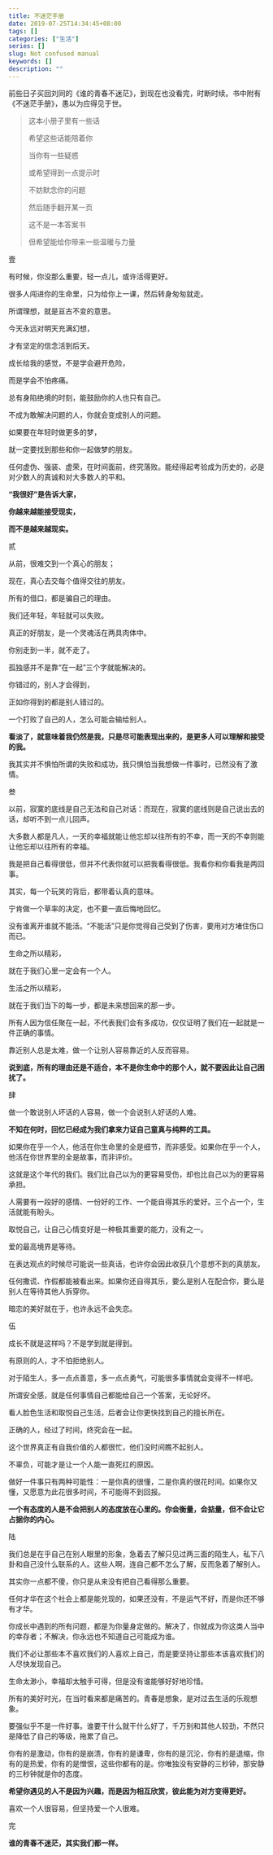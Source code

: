 ```yaml
---
title: 不迷茫手册
date: 2019-07-25T14:34:45+08:00
tags: []
categories: ["生活"]
series: []
slug: Not confused manual
keywords: []
description: ""
---
```


前些日子买回刘同的《谁的青春不迷茫》，到现在也没看完，时断时续。书中附有《不迷茫手册》，愚以为应得见于世。

> 这本小册子里有一些话
>
> 希望这些话能陪着你
>
> 当你有一些疑惑
>
> 或希望得到一点提示时
>
> 不妨默念你的问题
>
> 然后随手翻开某一页
>
> 这不是一本答案书
>
> 但希望能给你带来一些温暖与力量

壹

有时候，你没那么重要，轻一点儿，或许活得更好。

很多人闯进你的生命里，只为给你上一课，然后转身匆匆就走。

所谓理想，就是亘古不变的意思。

今天永远对明天充满幻想，

才有坚定的信念活到后天。

成长给我的感觉，不是学会避开危险，

而是学会不怕疼痛。

总有身陷绝境的时刻，能鼓励你的人也只有自己。

不成为敢解决问题的人，你就会变成别人的问题。

如果要在年轻时做更多的梦，

就一定要找到那些和你一起做梦的朋友。

任何虚伪、强装、虚荣，在时间面前，终究落败。能经得起考验成为历史的，必是对少数人的真诚和对大多数人的平和。

**“我很好”是告诉大家，**

**你越来越能接受现实，**

**而不是越来越现实。**



贰

从前，很难交到一个真心的朋友；

现在，真心去交每个值得交往的朋友。

所有的借口，都是骗自己的理由。

我们还年轻，年轻就可以失败。

真正的好朋友，是一个灵魂活在两具肉体中。

你别走到一半，就不走了。

孤独感并不是靠“在一起”三个字就能解决的。

你错过的，别人才会得到，

正如你得到的都是别人错过的。

一个打败了自己的人，怎么可能会输给别人。

**看淡了，就意味着我仍然是我，只是尽可能表现出来的，是更多人可以理解和接受的我。**

我其实并不惧怕所谓的失败和成功，我只惧怕当我想做一件事时，已然没有了激情。



叁

以前，寂寞的底线是自己无法和自己对话：而现在，寂寞的底线则是自己说出去的话，却听不到一点儿回声。

大多数人都是凡人，一天的幸福就能让他忘却以往所有的不幸，而一天的不幸则能让他忘却以往所有的幸福。

我是把自己看得很低，但并不代表你就可以把我看得很低。我看你和你看我是两回事。

其实，每一个玩笑的背后，都带着认真的意味。

宁肯做一个草率的决定，也不要一直后悔地回忆。

没有谁离开谁就不能活。“不能活”只是你觉得自己受到了伤害，要用对方堵住伤口而已。

生命之所以精彩，

就在于我们心里一定会有一个人。

生活之所以精彩，

就在于我们当下的每一步，都是未来想回来的那一步。

所有人因为信任聚在一起，不代表我们会有多成功，仅仅证明了我们在一起就是一件正确的事情。

靠近别人总是太难，做一个让别人容易靠近的人反而容易。

**说到底，所有的理由还是不适合，本不是你生命中的那个人，就不要因此让自己困扰了。**



肆

做一个敢说别人坏话的人容易，做一个会说别人好话的人难。

**不知在何时，回忆已经成为我们拿来力证自己童真与纯粹的工具。**

如果你在乎一个人，他活在你生命里的全是细节，而非感受。如果你在乎一个人，他活在你世界里的全是故事，而非评价。

这就是这个年代的我们。我们比自己以为的更容易受伤，却也比自己以为的更容易承担。

人需要有一段好的感情、一份好的工作、一个能自得其乐的爱好。三个占一个，生活就能有盼头。

取悦自己，让自己心情变好是一种极其重要的能力，没有之一。

爱的最高境界是等待。

在表达观点的时候尽可能说一些真话，也许你会因此收获几个意想不到的真朋友。

任何撒谎、作假都能被看出来。如果你还自得其乐，要么是别人在配合你，要么是别人在等待其他人拆穿你。

暗恋的美好就在于，也许永远不会失恋。



伍

成长不就是这样吗？不是学到就是得到。

有原则的人，才不怕拒绝别人。

对于陌生人，多一点点善意，多一点点勇气，可能很多事情就会变得不一样吧。

所谓安全感，就是任何事情自己都能给自己一个答案，无论好坏。

看人脸色生活和取悦自己生活，后者会让你更快找到自己的擅长所在。

正确的人，经过了时间，终究会在一起。

这个世界真正有自我价值的人都很忙，他们没时间瞧不起别人。

不辜负，可能才是让一个人能一直死扛的原因。

做好一件事只有两种可能性：一是你真的很懂，二是你真的很花时间。如果你又懂，又愿意为此花很多时间，不可能得不到回报。

**一个有态度的人是不会把别人的态度放在心里的。你会衡量，会掂量，但不会让它占据你的内心。**



陆

我们总是在乎自己在别人眼里的形象，急着去了解只见过两三面的陌生人，私下八卦和自己没什么联系的人。这些人啊，连自己都不怎么了解，反而急着了解别人。

其实你一点都不傻，你只是从来没有把自己看得那么重要。

任何才华在这个社会上都是能兑现的，如果还没有，不是运气不好，而是你还不够有才华。

你成长中遇到的所有问题，都是为你量身定做的。解决了，你就成为你这类人当中的幸存者；不解决，你永远也不知道自己可能成为谁。

我们不必让那些本不喜欢我们的人喜欢上自己，而是要坚持让那些本该喜欢我们的人尽快发现自己。

生命太渺小，幸福却太触手可得，但是没有谁能够好好地珍惜。

所有的美好时光，在当时看来都是痛苦的。青春是想象，是对过去生活的乐观想象。

要强似乎不是一件好事。谁要干什么就干什么好了，千万别和其他人较劲，不然只是降低了自己的等级，拖累了自己。

你有的是激动，你有的是崩溃，你有的是谦卑，你有的是沉沦，你有的是退缩，你有的是热爱，你有的是憎恨，这些你都有的是。你唯独没有安静的三秒钟，那安静的三秒钟就是你的态度。

**希望你遇见的人不是因为兴趣，而是因为相互欣赏，彼此能为对方变得更好。**

喜欢一个人很容易，但坚持爱一个人很难。



完

**谁的青春不迷茫，其实我们都一样。**
